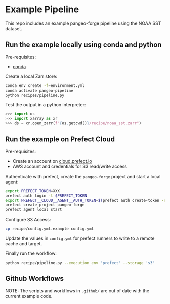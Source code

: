 # Example Pipeline

This repo includes an example pangeo-forge pipeline using the NOAA SST dataset.

## Run the example locally using conda and python

Pre-requisites:
* [conda](https://docs.conda.io/projects/conda/en/latest/user-guide/install/)

Create a local Zarr store:

```bash
conda env create -f=environment.yml
conda activate pangeo-pipeline
python recipes/pipeline.py
```

Test the output in a python interpreter:

```python
>>> import os
>>> import xarray as xr
>>> ds = xr.open_zarr(f"{os.getcwd()}/recipe/noaa_sst.zarr")
```

## Run the example on Prefect Cloud

Pre-requisites:
* Create an account on [cloud.prefect.io](cloud.prefect.io)
* AWS account and credentials for S3 read/write access

Authenticate with prefect, create the `pangeo-forge` project and start a local agent:

```bash
export PREFECT_TOKEN=XXX
prefect auth login -t $PREFECT_TOKEN
export PREFECT__CLOUD__AGENT__AUTH_TOKEN=$(prefect auth create-token -n my-runner-token -s RUNNER)
prefect create project pangeo-forge
prefect agent local start
```

Configure S3 Access:

```bash
cp recipe/config.yml.example config.yml
```

Update the values in `config.yml` for prefect runners to write to a remote cache and target.

Finally run the workflow:

```bash
python recipe/pipeline.py --execution_env 'prefect' --storage 's3'
```

## Github Workflows

NOTE: The scripts and workflows in `.github/` are out of date with the current example code.
